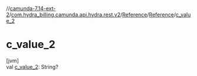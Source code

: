 //[camunda-7.14-ext-2](../../../../index.md)/[com.hydra_billing.camunda.api.hydra.rest.v2](../../index.md)/[Reference](../index.md)/[Reference](index.md)/[c_value_2](c_value_2.md)

# c_value_2

[jvm]\
val [c_value_2](c_value_2.md): String?
